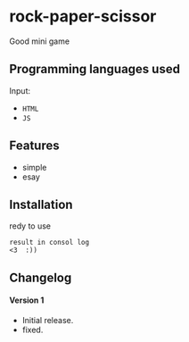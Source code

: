# rock-paper-scissor #
Good mini game


## Programming languages used ##
Input:
- `HTML`
- `JS`


## Features ##
- simple
- esay


## Installation ##
redy to use
```
result in consol log
<3  :))
```


## Changelog ##
#### Version 1 ####
- Initial release.
- fixed.
